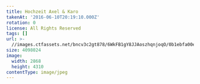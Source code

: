 ```yaml
---
title: Hochzeit Axel & Karo
takenAt: '2016-06-10T20:19:10.000Z'
rotation: 0
license: All Rights Reserved
tags: []
url: >-
  //images.ctfassets.net/bncv3c2gt878/6WkFB1gY8JJAoszhqnjoqO/0b1ebfa00eae7066a57800c28083bc9c/hochzeit-axel--karo_28178446295_o
size: 4098024
image:
  width: 2868
  height: 4310
contentType: image/jpeg
---
```


